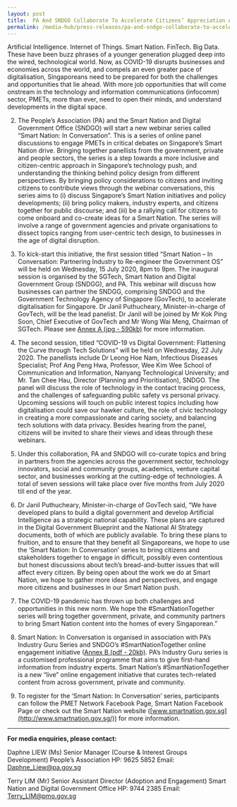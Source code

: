 ```yaml
---
layout: post
title:  PA And SNDGO Collaborate To Accelerate Citizens’ Appreciation And Understanding Of Smart Nation Policies And Development
permalink: /media-hub/press-releases/pa-and-sndgo-collaborate-to-accelerate-citizens-appreciation
---
```


Artificial Intelligence. Internet of Things. Smart Nation. FinTech. Big Data. These have been buzz phrases of a younger generation plugged deep into the wired, technological world. Now, as COVID-19 disrupts businesses and economies across the world, and compels an even greater pace of digitalisation, Singaporeans need to be prepared for both the challenges and opportunities that lie ahead. With more job opportunities that will come onstream in the technology and information communications (infocomm) sector, PMETs, more than ever, need to open their minds, and understand developments in the digital space.

2. The People’s Association (PA) and the Smart Nation and Digital Government Office (SNDGO) will start a new webinar series called “Smart Nation: In Conversation”. This is a series of online panel discussions to engage PMETs in critical debates on Singapore’s Smart Nation drive. Bringing together panellists from the government, private and people sectors, the series is a step towards a more inclusive and citizen-centric approach in Singapore’s technology push, and understanding the thinking behind policy design from different perspectives. By bringing policy considerations to citizens and inviting citizens to contribute views through the webinar conversations, this series aims to (i) discuss Singapore’s Smart Nation initiatives and policy developments; (ii) bring policy makers, industry experts, and citizens together for public discourse; and (iii) be a rallying call for citizens to come onboard and co-create ideas for a Smart Nation. The series will involve a range of government agencies and private organisations to dissect topics ranging from user-centric tech design, to businesses in the age of digital disruption.

3. To kick-start this initiative, the first session titled “Smart Nation – In Conversation: Partnering Industry to Re-engineer the Government OS” will be held on Wednesday, 15 July 2020, 8pm to 9pm. The inaugural session is organised by the SGTech, Smart Nation and Digital Government Group (SNDGG), and PA. This webinar will discuss how businesses can partner the SNDGG,  comprising SNDGO and the Government Technology Agency of Singapore (GovTech), to accelerate digitalisation for Singapore. Dr Janil Puthucheary, Minister-in-charge of GovTech, will be the lead panelist. Dr Janil will be joined by Mr Kok Ping Soon, Chief Executive of GovTech and Mr Wong Wai Meng, Chairman of SGTech. Please see [Annex A (jpg - 590kb)](/files/press-releases/2020/Smart-nation-in-conversation-15-jul-2020.jpeg) for more information.

4. The second session, titled “COVID-19 vs Digital Government: Flattening the Curve through Tech Solutions” will be held on Wednesday, 22 July 2020. The panellists include Dr Leong Hoe Nam, Infectious Diseases Specialist; Prof Ang Peng Hwa, Professor, Wee Kim Wee School of Communication and Information, Nanyang Technological University; and Mr. Tan Chee Hau, Director (Planning and Prioritisation), SNDGO. The panel will discuss the role of technology in the contact tracing process, and the challenges of safeguarding public safety vs personal privacy. Upcoming sessions will touch on public interest topics including how digitalisation could save our hawker culture, the role of civic technology in creating a more compassionate and caring society, and balancing tech solutions with data privacy. Besides hearing from the panel, citizens will be invited to share their views and ideas through these webinars.

5. Under this collaboration, PA and SNDGO will co-curate topics and bring in partners from the agencies across the government sector, technology innovators, social and community groups, academics, venture capital sector, and businesses working at the cutting-edge of technologies. A total of seven sessions will take place over five months from July 2020 till end of the year.

6. Dr Janil Puthucheary, Minister-in-charge of GovTech said, “We have developed plans to build a digital government and develop Artificial Intelligence as a strategic national capability. These plans are captured in the Digital Government Blueprint and the National AI Strategy documents, both of which are publicly available. To bring these plans to fruition, and to ensure that they benefit all Singaporeans, we hope to use the ‘Smart Nation: In Conversation’ series to bring citizens and stakeholders together to engage in difficult, possibly even contentious but honest discussions about tech’s bread-and-butter issues that will affect every citizen. By being open about the work we do at Smart Nation, we hope to gather more ideas and perspectives, and engage more citizens and businesses in our Smart Nation push.

7. The COVID-19 pandemic has thrown up both challenges and opportunities in this new norm. We hope the #SmartNationTogether series will bring together government, private, and community partners to bring Smart Nation content into the homes of every Singaporean.”

8. Smart Nation: In Conversation is organised in association with PA’s Industry Guru Series and SNDGO’s #SmartNationTogether online engagement initiative ([Annex B (pdf - 20kb)](/files/press-releases/2020/PA-SNT-annex-b-14072020.pdf). PA’s Industry Guru series is a customised professional programme that aims to give first-hand information from industry experts. Smart Nation’s #SmartNationTogether is a new “live” online engagement initiative that curates tech-related content from across government, private and community.

9. To register for the ‘Smart Nation: In Conversation’ series, participants can follow the PMET Network Facebook Page, Smart Nation Facebook Page or check out the Smart Nation website ([www.smartnation.gov.sg](http://www.smartnation.gov.sg/)) for more information.

---

**For media enquiries, please contact:**

Daphne LIEW (Ms)
Senior Manager (Course & Interest Groups Development)
People’s Association
HP: 9625 5852
Email: [Daphne_Liew@pa.gov.sg](mailto:TAY_Wei_Liang@pa.gov.sg)

Terry LIM (Mr)
Senior Assistant Director (Adoption and Engagement)
Smart Nation and Digital Government Office
HP: 9744 2385
Email:  [Terry_LIM@pmo.gov.sg](mailto:Terry_LIM@pmo.gov.sg)
